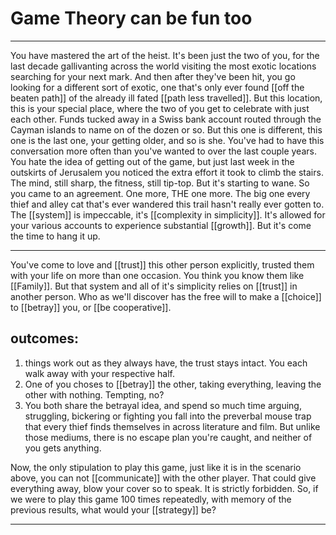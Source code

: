 # Game Theory can be fun too
---
You have mastered the art of the heist.  It's been just the two of you, for the last decade gallivanting across the world visiting the most exotic locations searching for your next mark.  And then after they've been hit, you go looking for a different sort of exotic, one that's only ever found [[off the beaten path]] of the already ill fated [[path less travelled]].  But this location, this is your special place, where the two of you get to celebrate with just each other.  Funds tucked away in a Swiss bank account routed through the Cayman islands to name on of the dozen or so.  But this one is different, this one is the last one, your getting older, and so is she.  You've had to have this conversation more often than you've wanted to over the last couple years.  You hate the idea of getting out of the game, but just last week in the outskirts of Jerusalem you noticed the extra effort it took to climb the stairs.  The mind, still sharp, the fitness, still tip-top.  But it's starting to wane.  So you came to an agreement.  One more, THE one more.  The big one every thief and alley cat that's ever wandered this trail hasn't really ever gotten to.  The [[system]] is impeccable, it's [[complexity in simplicity]]. It's allowed for your various accounts to experience substantial [[growth]].  But it's come the time to hang it up.  

--- 
You've come to love and [[trust]] this other person explicitly, trusted them with your life on more than one occasion.  You think you know them like [[Family]].  But that system and all of it's simplicity relies on [[trust]] in another person.  Who as we'll discover has the free will to make a [[choice]] to [[betray]] you, or [[be cooperative]].  
## outcomes: 
1) things work out as they always have, the trust stays intact. You each walk away with your respective half.
2) One of you choses to [[betray]] the other, taking everything, leaving the other with nothing.  Tempting, no?
3) You both share the betrayal idea, and spend so much time arguing, struggling, bickering or fighting you fall into the preverbal mouse trap that every thief finds themselves in across literature and film.  But unlike those mediums, there is no escape plan you're caught, and neither of you gets anything.

Now, the only stipulation to play this game, just like it is in the scenario above, you can not [[communicate]] with the other player.  That could give everything away, blow your cover so to speak.  It is strictly forbidden.  So, if we were to play this game 100 times repeatedly, with memory of the previous results, what would your [[strategy]] be?  

---
